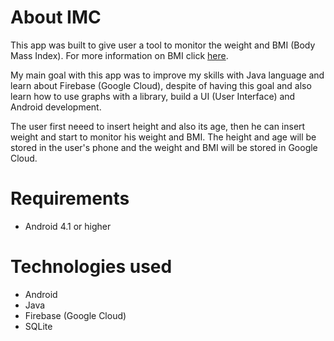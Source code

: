 # About IMC

This app was built to give user a tool to monitor the weight and BMI (Body Mass Index). For more information on BMI click [here](https://en.wikipedia.org/wiki/Body_mass_index).

My main goal with this app was to improve my skills with Java language and learn about Firebase (Google Cloud), despite of having this goal and also learn how to use graphs with a library, build a UI (User Interface) and Android development.

The user first neeed to insert height and also its age, then he can insert weight and start to monitor his weight and BMI. The height and age will be stored in the user's phone and the weight and BMI will be stored in Google Cloud.


# Requirements

- Android 4.1 or higher


# Technologies used

- Android
- Java
- Firebase (Google Cloud)
- SQLite
